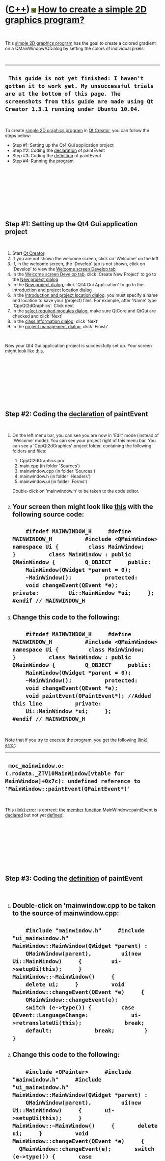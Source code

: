 



 

 

 

 

 

([C++](Cpp.htm)) ![Qt](PicQt.png) [How to create a simple 2D graphics program?](CppQt2dGraphics.htm)
====================================================================================================

 

This [simple 2D graphics program](CppQt2dGraphics.htm) has the goal to
create a colored gradient on a QMainWindow/QDialog by setting the colors
of individual pixels.

 

  ------------------------------------------------------------------------------------------------------------------------------------------------------------------------------------------------------------------------
  ` This guide is not yet finished: I haven't gotten it to work yet. My unsuccessful trials are at the bottom of this page. The screenshots from this guide are made using Qt Creator 1.3.1 running under Ubuntu 10.04.`
  ------------------------------------------------------------------------------------------------------------------------------------------------------------------------------------------------------------------------

 

To create [simple 2D graphics program](CppQt2dGraphics.htm) in [Qt
Creator](CppQtCreator.htm), you can follow the steps below:

-   Step \#1: Setting up the Qt4 Gui application project
-   Step \#2: Coding the [declaration](CppDeclaration.htm) of paintEvent
-   Step \#3: Coding the [definition](CppDefinition.htm) of paintEvent
-   Step \#4: Running the program

 

 

 

 

 

Step \#1: Setting up the Qt4 Gui application project
----------------------------------------------------

 

1.  Start [Qt Creator](CppQtCreator.htm).
2.  If you are not shown the welcome screen, click on 'Welcome' on the
    left
3.  If, in the welcome screen, the 'Develop' tab is not shown, click on
    'Develop' to view the [Welcome screen Develop
    tab](CppQtCreatorWelcomeDevelop_2_1_0.png)
4.  In the [Welcome screen Develop
    tab](CppQtCreatorWelcomeDevelop_2_1_0.png), click 'Create New
    Project' to go to the [New project
    dialog](CppQtCreatorNewProject_2_5_2.png)
5.  In the [New project dialog](CppQtCreatorNewProject_2_5_2.png), click
    'QT4 Gui Application' to go to the [introduction and project
    location dialog](CppQtIntroduction.png)
6.  In the [Introduction and project location
    dialog](CppQtIntroduction.png), you must specify a name and location
    to save your (project) files. For example, after 'Name'
    type 'CppQt2dGraphics'. Click next
7.  In the [select required modules
    dialog](CppQtCreatorSelectRequiredModules.png), make sure QtCore and
    QtGui are checked and click 'Next'
8.  In the [class Information dialog](CppQtClassInformation.png), click
    'Next'
9.  In the [project management dialog](CppQtProjectManagement.png),
    click 'Finish'

 

Now your Qt4 Gui application project is successfully set up. Your screen
might look like [this](CppQt2dGraphics1.png).

 

 

 

 

 

Step \#2: Coding the [declaration](CppDeclaration.htm) of paintEvent
--------------------------------------------------------------------

 

1.  On the left menu bar, you can see you are now in 'Edit' mode
    (instead of 'Welcome' mode). You can see your project right of this
    menu bar. You can see a 'CppQt2dGraphics' project folder, containing
    the following folders and files:
    1.  CppQt2dGraphics.pro
    2.  main.cpp (in folder 'Sources')
    3.  mainwindow.cpp (in folder 'Sources')
    4.  mainwindow.h (in folder 'Headers')
    5.  mainwindow.ui (in folder 'Forms')

    Double-click on 'mainwindow.h' to be taken to the code editor.
2.  Your screen then might look like [this](CppQt2dGraphics2.png) with
    the following source code:
      -----------------------------------------------------------------------------------------------------------------------------------------------------------------------------------------------------------------------------------------------------------------------------------------------------------------------------------------------------------------------------------------------------------------------------------------------
      `     #ifndef MAINWINDOW_H     #define MAINWINDOW_H          #include <QMainWindow>          namespace Ui {         class MainWindow;     }          class MainWindow : public QMainWindow {         Q_OBJECT     public:         MainWindow(QWidget *parent = 0);         ~MainWindow();          protected:         void changeEvent(QEvent *e);          private:         Ui::MainWindow *ui;     };          #endif // MAINWINDOW_H     `
      -----------------------------------------------------------------------------------------------------------------------------------------------------------------------------------------------------------------------------------------------------------------------------------------------------------------------------------------------------------------------------------------------------------------------------------------------

3.  Change this code to the following:
      --------------------------------------------------------------------------------------------------------------------------------------------------------------------------------------------------------------------------------------------------------------------------------------------------------------------------------------------------------------------------------------------------------------------------------------------------------------------------------------------------------
      `     #ifndef MAINWINDOW_H     #define MAINWINDOW_H          #include <QMainWindow>          namespace Ui {         class MainWindow;     }          class MainWindow : public QMainWindow {         Q_OBJECT     public:         MainWindow(QWidget *parent = 0);         ~MainWindow();          protected:         void changeEvent(QEvent *e);         void paintEvent(QPaintEvent*); //Added this line          private:         Ui::MainWindow *ui;     };          #endif // MAINWINDOW_H     `
      --------------------------------------------------------------------------------------------------------------------------------------------------------------------------------------------------------------------------------------------------------------------------------------------------------------------------------------------------------------------------------------------------------------------------------------------------------------------------------------------------------

 

Note that if you try to execute the program, you get the following
[(link) error](CppLinkError.htm):

  -------------------------------------------------------------------------------------------------------------------------------------------
  ` moc_mainwindow.o:(.rodata._ZTV10MainWindow[vtable for MainWindow]+0x7c): undefined reference to 'MainWindow::paintEvent(QPaintEvent*)'`
  -------------------------------------------------------------------------------------------------------------------------------------------

 

This [(link) error](CppLinkError.htm) is correct: the [member
function](CppMemberFunction.htm) MainWindow::paintEvent is
[declared](CppDeclaration.htm) but not yet [defined](CppDefinition.htm).

 

 

 

 

 

Step \#3: Coding the [definition](CppDefinition.htm) of paintEvent
------------------------------------------------------------------

 

1.  Double-click on 'mainwindow.cpp to be taken to the source of
    mainwindow.cpp:
      ----------------------------------------------------------------------------------------------------------------------------------------------------------------------------------------------------------------------------------------------------------------------------------------------------------------------------------------------------------------------------------------------------------------------------------------------------------------------------------------------------------------------------------------------------------------------
      `     #include "mainwindow.h"     #include "ui_mainwindow.h"          MainWindow::MainWindow(QWidget *parent) :         QMainWindow(parent),         ui(new Ui::MainWindow)     {         ui->setupUi(this);     }          MainWindow::~MainWindow()     {         delete ui;     }          void MainWindow::changeEvent(QEvent *e)     {         QMainWindow::changeEvent(e);         switch (e->type()) {         case QEvent::LanguageChange:             ui->retranslateUi(this);             break;         default:             break;         }     }     `
      ----------------------------------------------------------------------------------------------------------------------------------------------------------------------------------------------------------------------------------------------------------------------------------------------------------------------------------------------------------------------------------------------------------------------------------------------------------------------------------------------------------------------------------------------------------------------

2.  Change this code to the following:
      -----------------------------------------------------------------------------------------------------------------------------------------------------------------------------------------------------------------------------------------------------------------------------------------------------------------------------------------------------------------------------------------------------------------------------------------------------------------------------------------------------------------------------------------------------------------------------------------------------------------------------------------------------------------------------------------------------
      `     #include <QPainter>     #include "mainwindow.h"     #include "ui_mainwindow.h"          MainWindow::MainWindow(QWidget *parent) :         QMainWindow(parent),         ui(new Ui::MainWindow)     {       ui->setupUi(this);     }          MainWindow::~MainWindow()     {       delete ui;     }          void MainWindow::changeEvent(QEvent *e)     {       QMainWindow::changeEvent(e);       switch (e->type()) {       case QEvent::LanguageChange:         ui->retranslateUi(this);         break;       default:         break;       }     }          void MainWindow::paintEvent(QPaintEvent*)     {       QPainter p(this);       //Do something I do not know yet...     }     `
      -----------------------------------------------------------------------------------------------------------------------------------------------------------------------------------------------------------------------------------------------------------------------------------------------------------------------------------------------------------------------------------------------------------------------------------------------------------------------------------------------------------------------------------------------------------------------------------------------------------------------------------------------------------------------------------------------------

 

 

 

 

 

Step \#4: Running the program
-----------------------------

 

1.  Press CTRL-R to start the program

 

 

 

 

 

Unsuccessful trials
-------------------

 

Below I show my unsuccessfull attempts that might have worked, but do
not.

 

 

 

 

 

### Simply start drawing

 

The attempt below does not work. It draws only a single randomly-drawn
line, like [this](CppQt2dGraphics3.png).

 

  --------------------------------------------------------------------------------------------------------------------------------------------------------------------------------------------------------------------------------------------------------------------------------------------------------------------------------------------------------------------------------------------------------------------------------------------------------------------------------------------------------------------------------------------------------------------------------------------------------------------------------------------------------------------------------------------------------------------------------------------------------------------------------------------------------------------------------------------------------------------------------
  ` #include <cstdlib> #include <QPainter> #include "mainwindow.h" #include "ui_mainwindow.h"  MainWindow::MainWindow(QWidget *parent) :     QMainWindow(parent),     ui(new Ui::MainWindow) {   ui->setupUi(this); }  MainWindow::~MainWindow() {   delete ui; }  void MainWindow::changeEvent(QEvent *e) {   QMainWindow::changeEvent(e);   switch (e->type()) {   case QEvent::LanguageChange:     ui->retranslateUi(this);     break;   default:     break;   } }  void MainWindow::paintEvent(QPaintEvent*) {   QPainter p(this);   p.setRenderHint(QPainter::Antialiasing,true);   const int width = ui->centralWidget->width();   const int height = ui->centralWidget->height();   const int x1 = std::rand() % width;   const int y1 = std::rand() % height;   const int x2 = std::rand() % width;   const int y2 = std::rand() % height;   p.drawLine(x1,y1,x2,y2); }`
  --------------------------------------------------------------------------------------------------------------------------------------------------------------------------------------------------------------------------------------------------------------------------------------------------------------------------------------------------------------------------------------------------------------------------------------------------------------------------------------------------------------------------------------------------------------------------------------------------------------------------------------------------------------------------------------------------------------------------------------------------------------------------------------------------------------------------------------------------------------------------------

 

 

 

 

 

### Draw and update the QMainWindow

 

The attempt below does not work. It draws a single randomly-drawn line
and then updates the QMainWindow. What happens is that lines are indeed
drawn at random positions, but are not stored. This results in viewing
only three lines at the same time, like [this](CppQt2dGraphics4.png).

 

  --------------------------------------------------------------------------------------------------------------------------------------------------------------------------------------------------------------------------------------------------------------------------------------------------------------------------------------------------------------------------------------------------------------------------------------------------------------------------------------------------------------------------------------------------------------------------------------------------------------------------------------------------------------------------------------------------------------------------------------------------------------------------------------------------------------------------------------------------------------------------------------------------
  ` #include <cstdlib> #include <QPainter> #include "mainwindow.h" #include "ui_mainwindow.h"  MainWindow::MainWindow(QWidget *parent) :     QMainWindow(parent),     ui(new Ui::MainWindow) {   ui->setupUi(this); }  MainWindow::~MainWindow() {   delete ui; }  void MainWindow::changeEvent(QEvent *e) {   QMainWindow::changeEvent(e);   switch (e->type()) {   case QEvent::LanguageChange:     ui->retranslateUi(this);     break;   default:     break;   } }  void MainWindow::paintEvent(QPaintEvent*) {   QPainter p(this);   p.setRenderHint(QPainter::Antialiasing,true);   const int width = ui->centralWidget->width();   const int height = ui->centralWidget->height();   const int x1 = std::rand() % width;   const int y1 = std::rand() % height;   const int x2 = std::rand() % width;   const int y2 = std::rand() % height;   p.drawLine(x1,y1,x2,y2);   this->update(); }`
  --------------------------------------------------------------------------------------------------------------------------------------------------------------------------------------------------------------------------------------------------------------------------------------------------------------------------------------------------------------------------------------------------------------------------------------------------------------------------------------------------------------------------------------------------------------------------------------------------------------------------------------------------------------------------------------------------------------------------------------------------------------------------------------------------------------------------------------------------------------------------------------------------

 

 

 

 

 





 

[![Valid XHTML 1.0 Strict](valid-xhtml10.png){width="88"
height="31"}](http://validator.w3.org/check?uri=referer)
